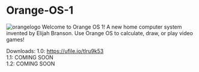 # Orange-OS-1
![orangelogo](https://user-images.githubusercontent.com/100821546/156673787-451c9188-b02c-445d-a74f-e68a117a5b91.jpg)
Welcome to Orange OS 1! A new home computer system invented by Elijah Branson. Use Orange OS to calculate, draw, or play video games!

Downloads:
1.0: https://ufile.io/tlru9k53                                                                                                                                                     
1.1: COMING SOON                                                                                                                                                    
1.2: COMING SOON 
